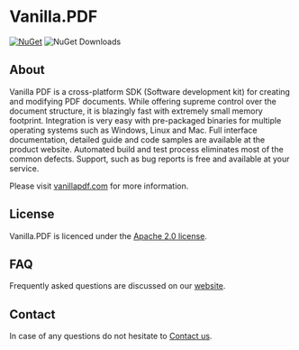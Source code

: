 # Vanilla.PDF

[![NuGet](https://img.shields.io/nuget/v/vanillapdf)](https://www.nuget.org/packages/vanillapdf) ![NuGet Downloads](https://img.shields.io/nuget/dt/vanillapdf)

## About

Vanilla PDF is a cross-platform SDK (Software development kit) for creating and modifying PDF documents.
While offering supreme control over the document structure, it is blazingly fast with extremely small memory footprint.
Integration is very easy with pre-packaged binaries for multiple operating systems such as Windows, Linux and Mac.
Full interface documentation, detailed guide and code samples are available at the product website.
Automated build and test process eliminates most of the common defects.
Support, such as bug reports is free and available at your service.

Please visit [vanillapdf.com](http://vanillapdf.com) for more information.

## License

Vanilla.PDF is licenced under the [Apache 2.0 license](LICENSE.txt).

## FAQ

Frequently asked questions are discussed on our [website](https://vanillapdf.com/faq/).

## Contact

In case of any questions do not hesitate to [Contact us](https://vanillapdf.com/contact/).
